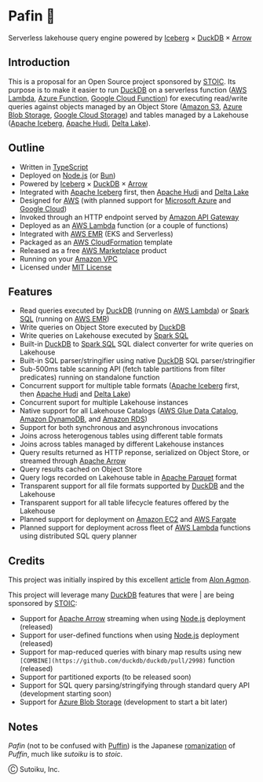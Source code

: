 # Pafin 🐧
Serverless lakehouse query engine powered by [Iceberg](https://iceberg.apache.org/) × [DuckDB](https://duckdb.org/) × [Arrow](https://arrow.apache.org/)


## Introduction
This is a proposal for an Open Source project sponsored by [STOIC](https://stoic.com/). Its purpose is to make it easier to run [DuckDB](https://duckdb.org/) on a serverless function ([AWS Lambda](https://aws.amazon.com/lambda/), [Azure Function](https://learn.microsoft.com/en-us/azure/azure-functions/functions-overview), [Google Cloud Function](https://cloud.google.com/functions)) for executing read/write queries against objects managed by an Object Store ([Amazon S3](https://aws.amazon.com/s3/), [Azure Blob Storage](https://azure.microsoft.com/en-us/products/storage/blobs), [Google Cloud Storage](https://cloud.google.com/storage)) and tables managed by a Lakehouse ([Apache Iceberg](https://iceberg.apache.org/), [Apache Hudi](https://hudi.apache.org/), [Delta Lake](https://delta.io/)).

## Outline
- Written in [TypeScript](https://www.typescriptlang.org/)
- Deployed on [Node.js](https://nodejs.org/en/) (or [Bun](https://bun.sh/))
- Powered by [Iceberg](https://iceberg.apache.org/) × [DuckDB](https://duckdb.org/) × [Arrow](https://arrow.apache.org/)
- Integrated with [Apache Iceberg](https://iceberg.apache.org/) first, then [Apache Hudi](https://hudi.apache.org/) and [Delta Lake](https://delta.io/)
- Designed for [AWS](https://aws.amazon.com/) (with planned support for [Microsoft Azure](https://azure.microsoft.com/en-us) and [Google Cloud](https://cloud.google.com/))
- Invoked through an HTTP endpoint served by [Amazon API Gateway](https://aws.amazon.com/api-gateway/)
- Deployed as an [AWS Lambda](https://aws.amazon.com/lambda/) function (or a couple of functions)
- Integrated with [AWS EMR](https://aws.amazon.com/emr/) (EKS and Serverless)
- Packaged as an [AWS CloudFormation](https://aws.amazon.com/cloudformation/) template
- Released as a free [AWS Marketplace](https://aws.amazon.com/marketplace) product
- Running on your [Amazon VPC](https://aws.amazon.com/vpc/)
- Licensed under [MIT License](https://opensource.org/licenses/MIT)

## Features
- Read queries executed by [DuckDB](https://duckdb.org/) (running on [AWS Lambda](https://aws.amazon.com/lambda/)) or [Spark SQL](https://spark.apache.org/sql/) (running on [AWS EMR](https://aws.amazon.com/emr/))
- Write queries on Object Store executed by [DuckDB](https://duckdb.org/)
- Write queries on Lakehouse executed by [Spark SQL](https://spark.apache.org/sql/)
- Built-in [DuckDB](https://duckdb.org/) to [Spark SQL](https://spark.apache.org/sql/) SQL dialect converter for write queries on Lakehouse
- Built-in SQL parser/stringifier using native [DuckDB](https://duckdb.org/) SQL parser/stringifier
- Sub-500ms table scanning API (fetch table partitions from filter predicates) running on standalone function
- Concurrent support for multiple table formats ([Apache Iceberg](https://iceberg.apache.org/) first, then [Apache Hudi](https://hudi.apache.org/) and [Delta Lake](https://delta.io/))
- Concurrent suport for multiple Lakehouse instances
- Native support for all Lakehouse Catalogs ([AWS Glue Data Catalog](https://docs.aws.amazon.com/glue/latest/dg/catalog-and-crawler.html), [Amazon DynamoDB](https://aws.amazon.com/dynamodb/), and [Amazon RDS](https://aws.amazon.com/rds/))
- Support for both synchronous and asynchronous invocations
- Joins across heterogenous tables using different table formats
- Joins across tables managed by different Lakehouse instances
- Query results returned as HTTP reponse, serialized on Object Store, or streamed through [Apache Arrow](https://arrow.apache.org/)
- Query results cached on Object Store
- Query logs recorded on Lakehouse table in [Apache Parquet](https://parquet.apache.org/) format
- Transparent support for all file formats supported by [DuckDB](https://duckdb.org/) and the Lakehouse
- Transparent support for all table lifecycle features offered by the Lakehouse
- Planned support for deployment on [Amazon EC2](https://aws.amazon.com/ec2/) and [AWS Fargate](https://aws.amazon.com/fargate/)
- Planned support for deployment across fleet of [AWS Lambda](https://aws.amazon.com/lambda/) functions using distributed SQL query planner

## Credits
This project was initially inspired by this excellent [article](https://towardsdatascience.com/boost-your-cloud-data-applications-with-duckdb-and-iceberg-api-67677666fbd3) from [Alon Agmon](https://medium.com/@alon.agmon).

This project will leverage many [DuckDB](https://duckdb.org/) features that were | are being sponsored by [STOIC](https://stoic.com/):

- Support for [Apache Arrow](https://arrow.apache.org/) streaming when using [Node.js](https://nodejs.org/en/) deployment (released)
- Support for user-defined functions when using [Node.js](https://nodejs.org/en/) deployment (released)
- Support for map-reduced queries with binary map results using new `[COMBINE](https://github.com/duckdb/duckdb/pull/2998)` function (released)
- Support for partitioned exports (to be released soon)
- Support for SQL query parsing/stringifying through standard query API (development starting soon)
- Support for [Azure Blob Storage](https://azure.microsoft.com/en-us/products/storage/blobs) (development to start a bit later)

## Notes
*Pafin* (not to be confused with [Puffin](https://iceberg.apache.org/puffin-spec/)) is the Japanese [romanization](https://en.wikipedia.org/wiki/Romanization) of *Puffin*, much like *sutoiku* is to *stoic*.

Ⓒ Sutoiku, Inc.
